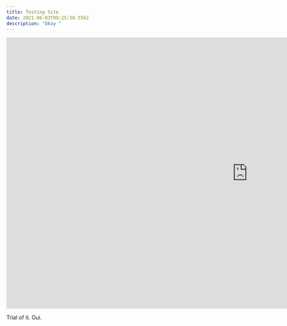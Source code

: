 ```yaml
---
title: Testing Site
date: 2021-06-03T09:25:58.556Z
description: "Okay "
---
```

<iframe width="1257" height="707" src="https://www.youtube.com/embed/c7vpcqA6SEQ" title="YouTube video player" frameborder="0" allow="accelerometer; autoplay; clipboard-write; encrypted-media; gyroscope; picture-in-picture" allowfullscreen></iframe>

Trial of it.
Oui.